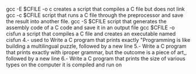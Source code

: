 gcc -E $CFILE -o c creates a script that compiles a C file but does not link
gcc -c $CFILE  script that runs a C file through the preprocessor and save the result into another file.
gcc -S $CFILE script that generates the assembly code of a C code and save it in an output file
gcc $CFILE -o cisfun a script that compiles a C file and creates an executable named cisfun
4.-  used to Write a C program that prints exactly "Programming is like building a multilingual puzzle, followed by a new line
5.-  Write a C program that prints exactly with iproper grammar, but the outcome is a piece of art,, followed by a new line
6.- Write a C program that prints the size of various types on the computer it is compiled and run on
